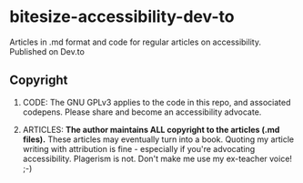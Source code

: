 # bitesize-accessibility-dev-to
Articles in .md format and code for regular articles on accessibility. Published on Dev.to

## Copyright

1. CODE: The GNU GPLv3 applies to the code in this repo, and associated codepens. Please share and become an accessibility advocate.

2. ARTICLES: **The author maintains ALL copyright to the articles (.md files).** These articles may eventually turn into a book. Quoting my article writing with attribution is fine - especially if you're advocating accessibility. Plagerism is not. Don't make me use my ex-teacher voice! ;-)
